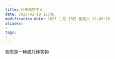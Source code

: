 ```yaml
---
title: 朴素唯物主义
date: 2023-02-18 12:45
modification date: 2023 二月 18日 星期六 12:45:16
aliases: 
- 
tags: 
- 
---
```


物质是一种或几种实物